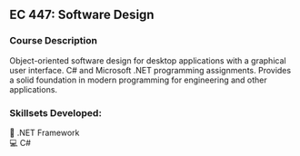 ## EC 447: Software Design

### Course Description
Object-oriented software design for desktop applications with a graphical user interface. C# and Microsoft .NET programming assignments. Provides a solid foundation in modern programming for engineering and other applications.

### Skillsets Developed:
📲 .NET Framework<br>
💻 C#<br>
